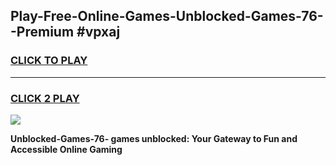 
## Play-Free-Online-Games-Unblocked-Games-76--Premium #vpxaj
<h3>
<a href="https://premium.freeplayer.one?title=Unblocked-Games-76-&ref=8M">CLICK TO PLAY</a></h3>
<hr>

<h3>
<a href="https://premium.freeplayer.one?title=Unblocked-Games-76-&ref=8M">CLICK 2 PLAY</a>
  
</h3>

<a href="https://premium.freeplayer.one?title=Unblocked-Games-76-&ref=8M"><img src="https://clearcache.store/games.png"></a>


**Unblocked-Games-76- games unblocked: Your Gateway to Fun and Accessible Online Gaming**
